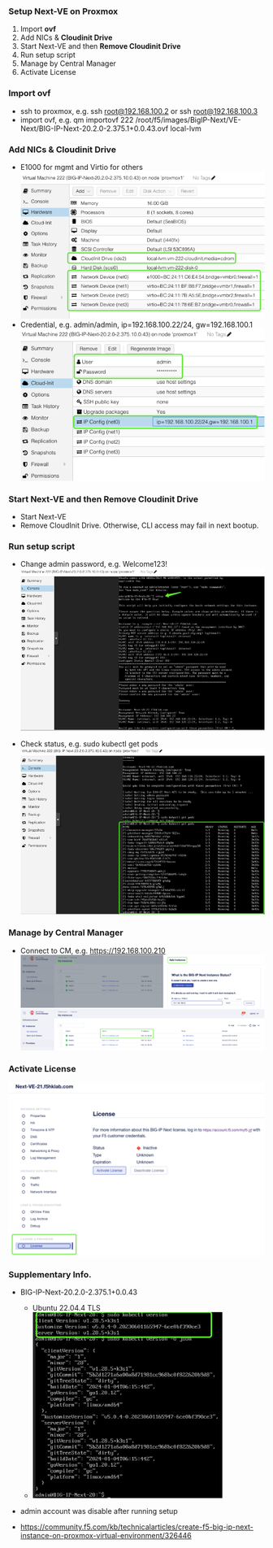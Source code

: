 ### Setup Next-VE on Proxmox
1. Import **ovf**
2. Add NICs & **Cloudinit Drive** 
3. Start Next-VE and then **Remove Cloudinit Drive**
4. Run setup script
5. Manage by Central Manager
6. Activate License

### Import ovf
+ ssh to proxmox, e.g. ssh root@192.168.100.2 or ssh root@192.168.100.3
+ import ovf, e.g. qm importovf 222 /root/f5/images/BigIP-Next/VE-Next/BIG-IP-Next-20.2.0-2.375.1+0.0.43.ovf local-lvm

### Add NICs & Cloudinit Drive
+ E1000 for mgmt and Virtio for others  
![alt text](image-5.png)
+ Credential, e.g. admin/admin, ip=192.168.100.22/24, gw=192.168.100.1  
![alt text](image-3.png)

### Start Next-VE and then Remove Cloudinit Drive
+ Start Next-VE
+ Remove CloudInit Drive. Otherwise, CLI access may fail in next bootup.

### Run setup script
+ Change admin password, e.g. Welcome123!
![alt text](image-4.png)

+ Check status, e.g. sudo kubectl get pods
![alt text](image-6.png)

### Manage by Central Manager
+ Connect to CM, e.g. https://192.168.100.210  
![alt text](image-8.png)
![alt text](image-9.png)

### Activate License
![alt text](image-10.png)

### Supplementary Info.
+ BIG-IP-Next-20.2.0-2.375.1+0.0.43
  + Ubuntu 22.04.4 TLS  
  + ![alt text](image-7.png)

+ admin account was disable after running setup
  
+ https://community.f5.com/kb/technicalarticles/create-f5-big-ip-next-instance-on-proxmox-virtual-environment/326446



